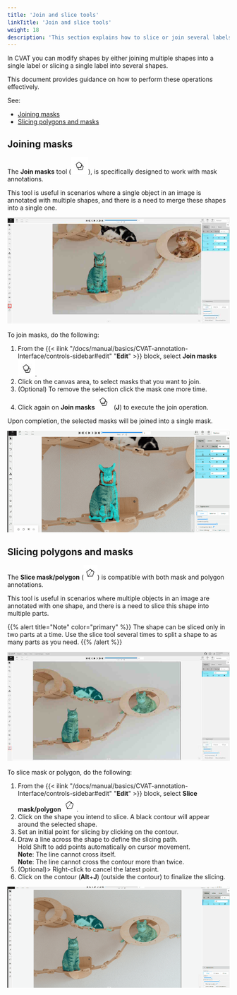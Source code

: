```yaml
---
title: 'Join and slice tools'
linkTitle: 'Join and slice tools'
weight: 18
description: 'This section explains how to slice or join several labels'
---
```


In CVAT you can modify shapes by either joining multiple shapes into
a single label or slicing a single label into several shapes.

This document provides guidance on how to perform these operations effectively.

See:

- [Joining masks](#joining-masks)
- [Slicing polygons and masks](#slicing-polygons-and-masks)

## Joining masks

The **Join masks** tool (![Join masks tool icon](/images/join-masks-icon.jpg)),
is specifically designed to work with mask annotations.

This tool is useful in scenarios where a single object
in an image is annotated with multiple shapes,
and there is a need to merge these shapes into a single one.

![Join masks](/images/joining-tool-01.jpg)

To join masks, do the following:

1. From the {{< ilink "/docs/manual/basics/CVAT-annotation-Interface/controls-sidebar#edit" "**Edit**" >}} block,
   select **Join masks** ![Join masks tool icon](/images/join-masks-icon.jpg).
2. Click on the canvas area, to select masks that you want to join.
3. (Optional) To remove the selection click the mask one more time.
4. Click again on **Join masks**![Join masks tool icon](/images/join-masks-icon.jpg)
   (**J**) to execute the join operation.

Upon completion, the selected masks will be joined into a single mask.

![Join masks gif](/images/joining-tool-02.gif)

## Slicing polygons and masks

The **Slice mask/polygon** (![Slicing tool icon](/images/slicing-tool-icon.jpg))
is compatible with both mask and polygon annotations.

This tool is useful in scenarios where multiple objects in an image
are annotated with one shape,
and there is a need to slice this shape into multiple parts.

{{% alert title="Note" color="primary" %}}
The shape can be sliced only in two parts
at a time. Use the slice tool several times
to split a shape to as many parts as you need.
{{% /alert %}}

![Slicing tool](/images/slicing-tool-01.jpg)

To slice mask or polygon, do the following:

1. From the {{< ilink "/docs/manual/basics/CVAT-annotation-Interface/controls-sidebar#edit" "**Edit**" >}} block,
   select **Slice mask/polygon** ![Slicing tool icon](/images/slicing-tool-icon.jpg).
2. Click on the shape you intend to slice.
   A black contour will appear around the selected shape.
3. Set an initial point for slicing by clicking on the contour.
4. Draw a line across the shape to define the slicing path.
   <br>Hold Shift to add points automatically on cursor movement.
   <br> **Note**: The line cannot cross itself.
   <br> **Note**: The line cannot cross the contour more than twice.
5. (Optional)> Right-click to cancel the latest point.
6. Click on the contour (**Alt**+**J**) (outside the contour) to finalize the slicing.

![Slicing tool](/images/slicing-tool-02.gif)
